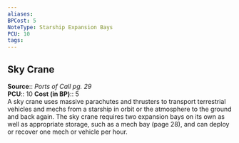 ```yaml
---
aliases: 
BPCost: 5
NoteType: Starship Expansion Bays
PCU: 10
tags: 
---
```


## Sky Crane

**Source**:: _Ports of Call pg. 29_  
**PCU**:: 10
**Cost (in BP)**:: 5  
A sky crane uses massive parachutes and thrusters to transport terrestrial vehicles and mechs from a starship in orbit or the atmosphere to the ground and back again. The sky crane requires two expansion bays on its own as well as appropriate storage, such as a mech bay (page 28), and can deploy or recover one mech or vehicle per hour.
